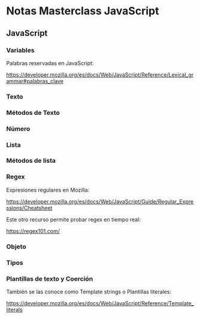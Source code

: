 # Notas Masterclass JavaScript

## JavaScript

### Variables

Palabras reservadas en JavaScript:

https://developer.mozilla.org/es/docs/Web/JavaScript/Reference/Lexical_grammar#palabras_clave

### Texto

### Métodos de Texto

### Número

### Lista

### Métodos de lista

### Regex

Expresiones regulares en Mozilla:

https://developer.mozilla.org/es/docs/Web/JavaScript/Guide/Regular_Expressions/Cheatsheet

Este otro recurso permite probar regex en tiempo real:

https://regex101.com/

### Objeto

### Tipos

### Plantillas de texto y Coerción

También se las conoce como Template strings o Plantillas literales:

https://developer.mozilla.org/es/docs/Web/JavaScript/Reference/Template_literals